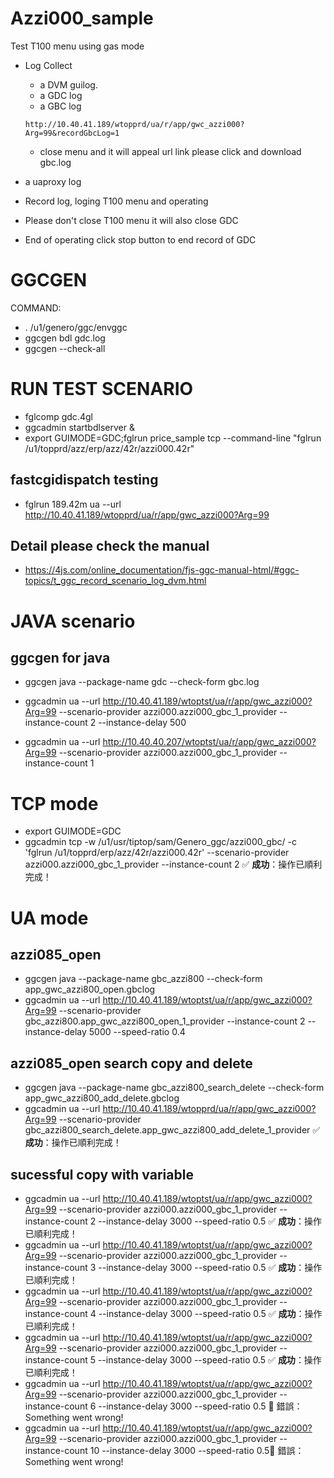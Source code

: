 # Azzi000_sample
Test T100 menu using gas mode
- Log Collect
    - a DVM guilog.
    - a GDC log
    - a GBC log
    ```
    http://10.40.41.189/wtopprd/ua/r/app/gwc_azzi000?Arg=99&recordGbcLog=1
    ```
   - close menu and it will appeal url link please click and download gbc.log
- a uaproxy log
 
- Record log, loging T100 menu and operating
- Please don't close T100 menu it will also close GDC
- End of operating click stop button to end record of GDC

# GGCGEN
COMMAND: 
 - . /u1/genero/ggc/envggc
 - ggcgen bdl gdc.log<br>
 - ggcgen --check-all

# RUN TEST SCENARIO
 - fglcomp gdc.4gl <br>
 - ggcadmin startbdlserver & <br>
 - export GUIMODE=GDC;fglrun price_sample tcp --command-line "fglrun /u1/topprd/azz/erp/azz/42r/azzi000.42r"
## fastcgidispatch testing
 - fglrun 189.42m ua --url http://10.40.41.189/wtopprd/ua/r/app/gwc_azzi000?Arg=99
## Detail please check the manual 
 - https://4js.com/online_documentation/fjs-ggc-manual-html/#ggc-topics/t_ggc_record_scenario_log_dvm.html

# JAVA scenario
## ggcgen for java
 - ggcgen java --package-name gdc --check-form gbc.log

 - ggcadmin ua --url http://10.40.41.189/wtoptst/ua/r/app/gwc_azzi000?Arg=99 --scenario-provider azzi000.azzi000_gbc_1_provider --instance-count 2 --instance-delay 500
 - ggcadmin ua --url http://10.40.40.207/wtoptst/ua/r/app/gwc_azzi000?Arg=99 --scenario-provider azzi000.azzi000_gbc_1_provider --instance-count 1
 # TCP mode
 - export GUIMODE=GDC
 - ggcadmin tcp -w /u1/usr/tiptop/sam/Genero_ggc/azzi000_gbc/ -c 'fglrun /u1/topprd/erp/azz/42r/azzi000.42r' --scenario-provider azzi000.azzi000_gbc_1_provider --instance-count 2 ✅ **成功**：操作已順利完成！

# UA mode
## azzi085_open 
 - ggcgen java --package-name gbc_azzi800 --check-form app_gwc_azzi800_open.gbclog   
 - ggcadmin ua --url http://10.40.41.189/wtoptst/ua/r/app/gwc_azzi000?Arg=99 --scenario-provider gbc_azzi800.app_gwc_azzi800_open_1_provider --instance-count 2 --instance-delay 5000 --speed-ratio 0.4
## azzi085_open search copy and delete
 - ggcgen java --package-name gbc_azzi800_search_delete --check-form app_gwc_azzi800_add_delete.gbclog
 - ggcadmin ua --url http://10.40.41.189/wtopprd/ua/r/app/gwc_azzi000?Arg=99 --scenario-provider gbc_azzi800_search_delete.app_gwc_azzi800_add_delete_1_provider ✅ **成功**：操作已順利完成！

## sucessful copy with variable
 - ggcadmin ua --url http://10.40.41.189/wtoptst/ua/r/app/gwc_azzi000?Arg=99 --scenario-provider azzi000.azzi000_gbc_1_provider --instance-count 2  --instance-delay 3000 --speed-ratio 0.5 ✅ **成功**：操作已順利完成！
 - ggcadmin ua --url http://10.40.41.189/wtoptst/ua/r/app/gwc_azzi000?Arg=99 --scenario-provider azzi000.azzi000_gbc_1_provider --instance-count 3  --instance-delay 3000 --speed-ratio 0.5 ✅ **成功**：操作已順利完成！
 - ggcadmin ua --url http://10.40.41.189/wtoptst/ua/r/app/gwc_azzi000?Arg=99 --scenario-provider azzi000.azzi000_gbc_1_provider --instance-count 4  --instance-delay 3000 --speed-ratio 0.5 ✅ **成功**：操作已順利完成！
 - ggcadmin ua --url http://10.40.41.189/wtoptst/ua/r/app/gwc_azzi000?Arg=99 --scenario-provider azzi000.azzi000_gbc_1_provider --instance-count 5  --instance-delay 3000 --speed-ratio 0.5 ✅ **成功**：操作已順利完成！
 - ggcadmin ua --url http://10.40.41.189/wtoptst/ua/r/app/gwc_azzi000?Arg=99 --scenario-provider azzi000.azzi000_gbc_1_provider --instance-count 6  --instance-delay 3000 --speed-ratio 0.5 🚨 錯誤：Something went wrong!
 - ggcadmin ua --url http://10.40.41.189/wtoptst/ua/r/app/gwc_azzi000?Arg=99 --scenario-provider azzi000.azzi000_gbc_1_provider --instance-count 10  --instance-delay 3000 --speed-ratio 0.5🚨 錯誤：Something went wrong!